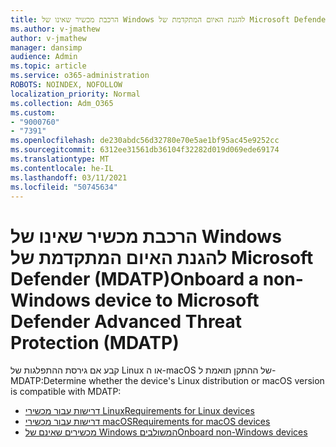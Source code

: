 ```yaml
---
title: הרכבת מכשיר שאינו של Windows להגנת האיום המתקדמת של Microsoft Defender (MDATP)
ms.author: v-jmathew
author: v-jmathew
manager: dansimp
audience: Admin
ms.topic: article
ms.service: o365-administration
ROBOTS: NOINDEX, NOFOLLOW
localization_priority: Normal
ms.collection: Adm_O365
ms.custom:
- "9000760"
- "7391"
ms.openlocfilehash: de230abdc56d32780e70e5ae1bf95ac45e9252cc
ms.sourcegitcommit: 6312ee31561db36104f32282d019d069ede69174
ms.translationtype: MT
ms.contentlocale: he-IL
ms.lasthandoff: 03/11/2021
ms.locfileid: "50745634"
---
```

# <a name="onboard-a-non-windows-device-to-microsoft-defender-advanced-threat-protection-mdatp"></a><span data-ttu-id="aafdc-102">הרכבת מכשיר שאינו של Windows להגנת האיום המתקדמת של Microsoft Defender (MDATP)</span><span class="sxs-lookup"><span data-stu-id="aafdc-102">Onboard a non-Windows device to Microsoft Defender Advanced Threat Protection (MDATP)</span></span>

<span data-ttu-id="aafdc-103">קבע אם גירסת ההתפלגות של Linux או ה-macOS של ההתקן תואמת ל-MDATP:</span><span class="sxs-lookup"><span data-stu-id="aafdc-103">Determine whether the device's Linux distribution or macOS version is compatible with MDATP:</span></span>

- [<span data-ttu-id="aafdc-104">דרישות עבור מכשירי Linux</span><span class="sxs-lookup"><span data-stu-id="aafdc-104">Requirements for Linux devices</span></span>](https://go.microsoft.com/fwlink/?linkid=2143462)
- [<span data-ttu-id="aafdc-105">דרישות עבור מכשירי macOS</span><span class="sxs-lookup"><span data-stu-id="aafdc-105">Requirements for macOS devices</span></span>](https://go.microsoft.com/fwlink/?linkid=2143461)
- [<span data-ttu-id="aafdc-106">מכשירים שאינם של Windows המשולבים</span><span class="sxs-lookup"><span data-stu-id="aafdc-106">Onboard non-Windows devices</span></span>](https://go.microsoft.com/fwlink/?linkid=2143628)
